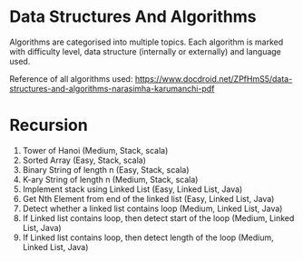 # Data Structures And Algorithms

Algorithms are categorised into multiple topics. Each algorithm is marked 
with difficulty level, data structure (internally or externally) and language used.

Reference of all algorithms used: 
https://www.docdroid.net/ZPfHmS5/data-structures-and-algorithms-narasimha-karumanchi-pdf

# Recursion
1. Tower of Hanoi (Medium, Stack, scala)
2. Sorted Array (Easy, Stack, scala)
3. Binary String of length n (Easy, Stack, scala)
4. K-ary String of length n (Medium, Stack, scala)
5. Implement stack using Linked List (Easy, Linked List, Java)
6. Get Nth Element from end of the linked list (Easy, Linked List, Java)
7. Detect whether a linked list contains loop (Medium, Linked List, Java)
8. If Linked list contains loop, then detect start of the loop (Medium, Linked List, Java)
9. If Linked list contains loop, then detect length of the loop (Medium, Linked List, Java)
